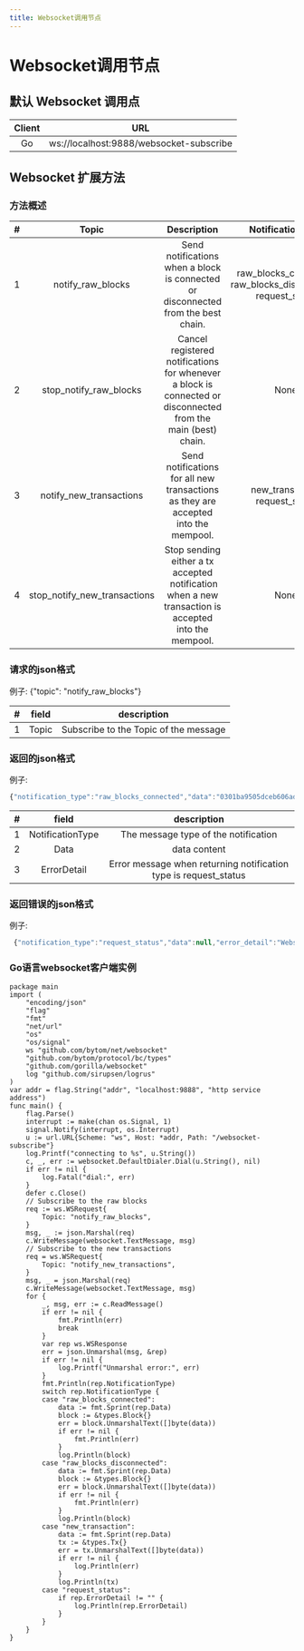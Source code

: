 ```yaml
---
title: Websocket调用节点
---
```


# Websocket调用节点

<a name="5ea13ef4"></a>
## 默认 Websocket 调用点

| Client | URL |
| :---: | :---: |
| Go | ws://localhost:9888/websocket-subscribe |

<a name="ff038d89"></a>
## Websocket 扩展方法

<a name="fbc5842c"></a>
### 方法概述
| # | Topic | Description | NotificationType |
| :---: | :---: | :---: | :---: |
| 1 | notify_raw_blocks | Send notifications when a block is connected or disconnected from the best chain. | raw_blocks_connected raw_blocks_disconnected  request_status |
| 2 | stop_notify_raw_blocks | Cancel registered notifications for whenever a block is connected or disconnected from the main (best) chain. | None |
| 3 | notify_new_transactions | Send notifications for all new transactions as they are accepted into the mempool. | new_transaction  request_status |
| 4 | stop_notify_new_transactions | Stop sending either a tx accepted  notification when a new transaction is accepted into the mempool. | None |


<a name="0cb5b45a"></a>
### 请求的json格式

例子: {"topic": "notify_raw_blocks"}

| # | field | description |
| :---: | :---: | :---: |
| 1 | Topic | Subscribe to the Topic of the message |


<a name="68f6a8fb"></a>
### 返回的json格式

例子:

```javascript
{"notification_type":"raw_blocks_connected","data":"0301ba9505dceb606ad2cffe7379d172ff8fc6c485d25ab9e051b18320deda2675cf6dfc61cc81bddf0540f13bffcbc3c3b76c1a34aba7c95b787c20a2b47366767ed1ce6ac9b5e9db8922c9c377e5192668bc0a367e4a4764f11e7c725ecced1d7b6a492974fab1b6d5bc90968080ea04879c9b83808080801e0107010001010802060038343636360001013effffffffffffffffffffffffffffffffffffffffffffffffffffffffffffffff8099c4d5990101160014d945f4ae7db4cd897f8d77d6d783b84a9d8ed9cc00"}
```


| # | field | description |
| :---: | :---: | :---: |
| 1 | NotificationType | The message type of the notification |
| 2 | Data | data content |
| 3 | ErrorDetail | Error message when returning notification type is request_status |


<a name="3cef2c7f"></a>
### 返回错误的json格式

例子:<br />
```javascript
 {"notification_type":"request_status","data":null,"error_detail":"Websocket Internal error: There is not this topic: notify_raw_blocks1"}
```


<a name="1f8c5a26"></a>
### Go语言websocket客户端实例

```
package main
import (
    "encoding/json"
    "flag"
    "fmt"
    "net/url"
    "os"
    "os/signal"
    ws "github.com/bytom/net/websocket"
    "github.com/bytom/protocol/bc/types"
    "github.com/gorilla/websocket"
    log "github.com/sirupsen/logrus"
)
var addr = flag.String("addr", "localhost:9888", "http service address")
func main() {
    flag.Parse()
    interrupt := make(chan os.Signal, 1)
    signal.Notify(interrupt, os.Interrupt)
    u := url.URL{Scheme: "ws", Host: *addr, Path: "/websocket-subscribe"}
    log.Printf("connecting to %s", u.String())
    c, _, err := websocket.DefaultDialer.Dial(u.String(), nil)
    if err != nil {
        log.Fatal("dial:", err)
    }
    defer c.Close()
    // Subscribe to the raw blocks
    req := ws.WSRequest{
        Topic: "notify_raw_blocks",
    }
    msg, _ := json.Marshal(req)
    c.WriteMessage(websocket.TextMessage, msg)
    // Subscribe to the new transactions
    req = ws.WSRequest{
        Topic: "notify_new_transactions",
    }
    msg, _ = json.Marshal(req)
    c.WriteMessage(websocket.TextMessage, msg)
    for {
        _, msg, err := c.ReadMessage()
        if err != nil {
            fmt.Println(err)
            break
        }
        var rep ws.WSResponse
        err = json.Unmarshal(msg, &rep)
        if err != nil {
            log.Printf("Unmarshal error:", err)
        }
        fmt.Println(rep.NotificationType)
        switch rep.NotificationType {
        case "raw_blocks_connected":
            data := fmt.Sprint(rep.Data)
            block := &types.Block{}
            err = block.UnmarshalText([]byte(data))
            if err != nil {
                fmt.Println(err)
            }
            log.Println(block)
        case "raw_blocks_disconnected":
            data := fmt.Sprint(rep.Data)
            block := &types.Block{}
            err = block.UnmarshalText([]byte(data))
            if err != nil {
                fmt.Println(err)
            }
            log.Println(block)
        case "new_transaction":
            data := fmt.Sprint(rep.Data)
            tx := &types.Tx{}
            err = tx.UnmarshalText([]byte(data))
            if err != nil {
                log.Println(err)
            }
            log.Println(tx)
        case "request_status":
            if rep.ErrorDetail != "" {
                log.Println(rep.ErrorDetail)
            }
        }
    }
}
```

